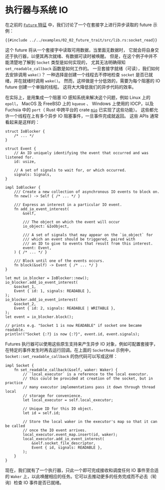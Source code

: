 # 执行器与系统 IO

在之前的 [`Future` 特征] 中，我们讨论了一个在套接字上进行异步读取的 future 示例：

```rust,ignore
{{#include ../../examples/02_02_future_trait/src/lib.rs:socket_read}}
```

这个 future 将从一个套接字中读取可用数据，当里面无数据时，
它就会将自身交还于执行器，以便其再次就绪、有数据可读时被唤醒。
但是，在这个例子中并不能清楚地了解到 `Socket` 类型是如何实现的，
尤其无法明确得知 `set_readable_callback` 函数是如何工作的。
一旦套接字就绪（可读），我们如何去安排调用 `wake()`？
一种选择是创建一个线程去不停地检查 `socket` 是否已就绪，并在就绪时调用 `wake()`。
然而，这样做是十分低效的，需要为每个阻塞的 IO future 创建一个单独的线程。
这将大大降低我们的异步代码的效率。

在实际上，是用集成一个阻塞 IO 感知系统来解决这个问题，例如 Linux 上的 `epoll`，
MacOS 及 FreeBSD 上的 `kqueue` 、 Windows 上使用的 IOCP，以及 Fuchsia 中的
`port`（ Rust 中跨平台的 crate [`mio`] 已实现了这些功能）。
这些都允许一个线程在上有多个异步 IO 阻塞事件，一旦事件完成就返回。
这些 APIs 通常看起来是这样的：

```rust,ignore
struct IoBlocker {
    /* ... */
}

struct Event {
    // An ID uniquely identifying the event that occurred and was listened for.
    id: usize,

    // A set of signals to wait for, or which occurred.
    signals: Signals,
}

impl IoBlocker {
    /// Create a new collection of asynchronous IO events to block on.
    fn new() -> Self { /* ... */ }

    /// Express an interest in a particular IO event.
    fn add_io_event_interest(
        &self,

        /// The object on which the event will occur
        io_object: &IoObject,

        /// A set of signals that may appear on the `io_object` for
        /// which an event should be triggered, paired with
        /// an ID to give to events that result from this interest.
        event: Event,
    ) { /* ... */ }

    /// Block until one of the events occurs.
    fn block(&self) -> Event { /* ... */ }
}

let mut io_blocker = IoBlocker::new();
io_blocker.add_io_event_interest(
    &socket_1,
    Event { id: 1, signals: READABLE },
);
io_blocker.add_io_event_interest(
    &socket_2,
    Event { id: 2, signals: READABLE | WRITABLE },
);
let event = io_blocker.block();

// prints e.g. "Socket 1 is now READABLE" if socket one became readable.
println!("Socket {:?} is now {:?}", event.id, event.signals);
```

Futures 执行器可以使用这些原生支持来产生异步 IO 对象，例如可配置套接字，
在特定的事件发生时再去运行回调。在上面的 `SocketRead` 示例中，
`Socket::set_readable_callback` 的伪代码可以写成这样：

```rust,ignore
impl Socket {
    fn set_readable_callback(&self, waker: Waker) {
        // `local_executor` is a reference to the local executor.
        // this could be provided at creation of the socket, but in practice
        // many executor implementations pass it down through thread local
        // storage for convenience.
        let local_executor = self.local_executor;

        // Unique ID for this IO object.
        let id = self.id;

        // Store the local waker in the executor's map so that it can be called
        // once the IO event arrives.
        local_executor.event_map.insert(id, waker);
        local_executor.add_io_event_interest(
            &self.socket_file_descriptor,
            Event { id, signals: READABLE },
        );
    }
}
```

现在，我们就有了一个执行器，只此一个即可完成接收和调度任何 IO 事件至合适的
`Waker` 上，以此唤醒相应的任务。它可以去推动更多的任务完成而不必去（轮询）检查
IO 事件是否已就绪。

[`Future` 特征]: ./02_future_zh.md
[`mio`]: https://github.com/tokio-rs/mio
